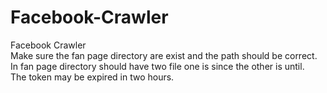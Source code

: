# Facebook-Crawler
  Facebook Crawler  
  Make sure the fan page directory are exist and the path should be correct.  
  In fan page directory should have two file one is since the other is until.  
  The token may be expired in two hours.  
